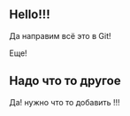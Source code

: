  ## Hello!!! ##

 Да направим всё это в Git!
 
  Еще!
  ## Надо что то другое ##
  
  Да! нужно что то добавить !!!
